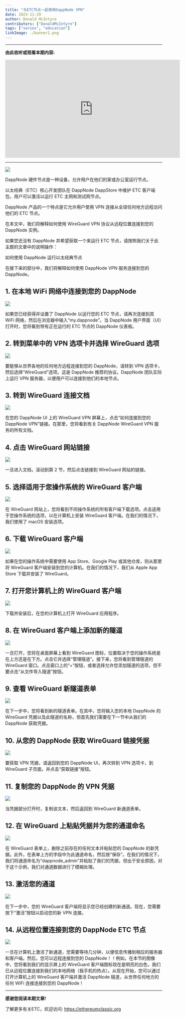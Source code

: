 ```yaml
---
title: "与ETC节点一起使用DappNode VPN"
date: 2023-11-29
author: Donald McIntyre
contributors: ["DonaldMcIntyre"]
tags: ["series", "education"]
linkImage: ./banner1.png
---
```


---
**由此收听或观看本期内容:**

<iframe width="560" height="315" src="https://www.youtube.com/embed/owicpaMmutg?si=BfdV1tk7bf4bvuMF" title="YouTube video player" frameborder="0" allow="accelerometer; autoplay; clipboard-write; encrypted-media; gyroscope; picture-in-picture; web-share" allowfullscreen></iframe>

---

![](./0.png)

DappNode 硬件节点是一种设备，允许用户在他们的家或办公室运行节点。

以太经典（ETC）核心开发团队在 DappNode DappStore 中维护 ETC 客户端包，用户可以激活以运行 ETC 主网和测试网节点。

DappNode 产品的一个特点是它允许用户使用 VPN 连接从全球任何地方远程访问他们的 ETC 节点。

在本文中，我们将解释如何使用 WireGuard VPN 协议从远程位置连接到您的 DappNode 实例。

如果您还没有 DappNode 并希望获取一个来运行 ETC 节点，请按照我们关于此主题的文章中的说明操作：

如何使用 DappNode 运行以太经典节点

在接下来的部分中，我们将解释如何使用 DappNode VPN 服务连接到您的 DappNode。

## 1. 在本地 WiFi 网络中连接到您的 DappNode

![](./1.png)

如果您已经获得并设置了 DappNode 以运行您的 ETC 节点，请再次连接到其 WiFi 网络，然后在浏览器中输入“my.dappnode”。当 DappNode 用户界面（UI）打开时，您将看到带有正在运行的 ETC 节点的 DappNode 仪表板。

## 2. 转到菜单中的 VPN 选项卡并选择 WireGuard 选项

![](./2.png)

要能够从世界各地的任何地方远程连接到您的 DappNode，请转到 VPN 选项卡，然后选择“WireGuard”选项。这是 DappNode 推荐的协议。DappNode 团队实际上运行 VPN 服务器，以便用户可以连接到他们的本地节点。

## 3. 转到 WireGuard 连接文档

![](./3.png)

在您的 DappNode UI 上的 WireGuard VPN 屏幕上，点击“如何连接到您的 DappNode VPN”链接。在那里，您将看到有关 DappNode WireGuard VPN 服务的所有文档。

## 4. 点击 WireGuard 网站链接

![](./4.png)

一旦进入文档，滚动到第 2 节，然后点击链接到 WireGuard 网站的链接。

## 5. 选择适用于您操作系统的 WireGuard 客户端

![](./5.png)

在 WireGuard 网站上，您将看到不同操作系统的所有客户端下载选项。点击适用于您操作系统的选项，以在计算机上安装 WireGuard 客户端。在我们的情况下，我们使用了 macOS 安装选项。

## 6. 下载 WireGuard 客户端

![](./6.png)

如果在您的操作系统中需要使用 App Store、Google Play 或其他仓库，则从那里将 WireGuard 客户端安装到您的计算机。在我们的情况下，我们从 Apple App Store 下载并安装了 WireGuard。

## 7. 打开您计算机上的 WireGuard 客户端

![](./7.png)

下载并安装后，在您的计算机上打开 WireGuard 应用程序。

## 8. 在 WireGuard 客户端上添加新的隧道

![](./8.png)

一旦打开，您将在桌面屏幕上看到 WireGuard 图标，位置取决于您的操作系统是在上方还是在下方。点击它并选择“管理隧道”。接下来，您将看到管理隧道的 WireGuard 窗口。点击窗口上的“+”按钮，或者选择允许您添加隧道的选项，但不要点击“从文件导入隧道”按钮。

## 9. 查看 WireGuard 新隧道表单

![](./9.png)

在下一步中，您将看到新的隧道表单。在其中，您将输入您的本地 DappNode 的 WireGuard 凭据以及此隧道的名称，但首先我们需要在下一节中从我们的 DappNode 获取凭据。

## 10. 从您的 DappNode 获取 WireGuard 链接凭据

![](./10.png)

要获取 VPN 凭据，请返回到您的 DappNode UI，再次转到 VPN 选项卡，到 WireGuard 子页面，并点击“获取链接”按钮。

## 11. 复制您的 DappNode 的 VPN 凭据

![](./11.png)

当凭据部分打开时，复制该文本，然后返回到 WireGuard 新通道表单。

## 12. 在 WireGuard 上粘贴凭据并为您的通道命名

![](./12.png)

在 WireGuard 表单上，删除之前存在的任何文本并粘贴您的 DappNode 的新凭据。此外，在表单上方的字段中为此通道命名，然后按“保存”。在我们的情况下，我们将通道命名为“dappnode_admin”并粘贴了我们的凭据，但出于安全原因，对于这个示例，我们对通道数据进行了模糊处理。

## 13. 激活您的通道

![](./13.png)

在下一步中，您的 WireGuard 客户端将显示您已经创建的新通道。现在，您需要按下“激活”按钮以启动您的新 VPN 连接。

## 14. 从远程位置连接到您的 DappNode ETC 节点

![](./14.png)

一旦在计算机上激活了新通道，您需要等待几分钟，以便信息传播到相应的服务器和客户端。然后，您可以远程连接到您的 DappNode！！例如，在本节的图像中，您将看到我们的显示屏上的 WireGuard 客户端图标现在是明亮的白色，我们已从远程位置连接到我们的本地网络（我手机的热点）。从现在开始，您可以通过打开计算机上的 WireGuard 客户端并激活 DappNode 隧道，从世界任何地方的任何 WiFi 连接连接到您的 DappNode！

---

**感谢您阅读本期文章!**

了解更多有关ETC，欢迎访问: https://ethereumclassic.org
